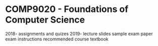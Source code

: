 # COMP9020 - Foundations of Computer Science

2018- assignments and quizes
2019- lecture slides
sample exam paper
exam instructions
recommended course textbook

